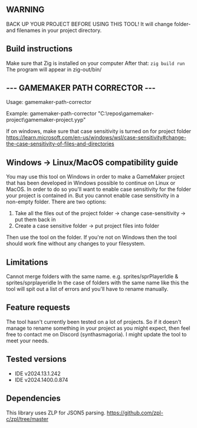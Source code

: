 ## WARNING
BACK UP YOUR PROJECT BEFORE USING THIS TOOL!
It will change folder- and filenames in your project directory.

## Build instructions
Make sure that Zig is installed on your computer
After that: `zig build run`
The program will appear in zig-out/bin/

## --- GAMEMAKER PATH CORRECTOR ---
Usage: gamemaker-path-corrector <absolute project path>

Example: gamemaker-path-corrector "C:\repos\gamemaker-project\gamemaker-project.yyp"

If on windows, make sure that case sensitivity is turned on for project folder
https://learn.microsoft.com/en-us/windows/wsl/case-sensitivity#change-the-case-sensitivity-of-files-and-directories

## Windows -> Linux/MacOS compatibility guide
You may use this tool on Windows in order to make a GameMaker project that has been developed in Windows possible to continue on Linux or MacOS.
In order to do so you'll want to enable case sensitivity for the folder your project is contained in.
But you cannot enable case sensitivity in a non-empty folder.
There are two options:
1) Take all the files out of the project folder -> change case-sensitivity -> put them back in
2) Create a case sensitive folder -> put project files into folder

Then use the tool on the folder.
If you're not on Windows then the tool should work fine without any changes to your filesystem.

## Limitations
Cannot merge folders with the same name.
e.g. sprites/sprPlayerIdle & sprites/sprplayeridle
In the case of folders with the same name like this the tool will spit out a list of errors and you'll have to rename manually.

## Feature requests
The tool hasn't currently been tested on a lot of projects.
So if it doesn't manage to rename something in your project as you might expect,
then feel free to contact me on Discord (synthasmagoria).
I might update the tool to meet your needs.

## Tested versions
- IDE v2024.13.1.242
- IDE v2024.1400.0.874

## Dependencies
This library uses ZLP for JSON5 parsing.
https://github.com/zpl-c/zpl/tree/master

